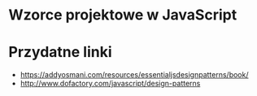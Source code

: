 # Wzorce projektowe w JavaScript


# Przydatne linki

* https://addyosmani.com/resources/essentialjsdesignpatterns/book/
* http://www.dofactory.com/javascript/design-patterns
